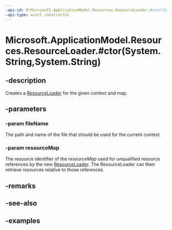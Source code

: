 ```yaml
---
-api-id: M:Microsoft.ApplicationModel.Resources.ResourceLoader.#ctor(System.String,System.String)
-api-type: winrt constructor
---
```


<!-- Method syntax
public ResourceLoader(string fileName, string resourceMap);
-->

# Microsoft.ApplicationModel.Resources.ResourceLoader.#ctor(System.String,System.String)

## -description

Creates a [ResourceLoader](resourceloader.md) for the given context and map.

## -parameters

### -param fileName

The path and name of the file that should be used for the current context.

### -param resourceMap

The resource identifier of the *resourceMap* used for unqualified resource references by the new [ResourceLoader](resourceloader.md). The ResourceLoader can then retrieve resources relative to those references.

## -remarks

## -see-also

## -examples
